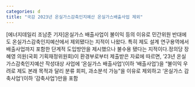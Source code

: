 ```yaml
---
categories: d
title: "국감 2023년 온실가스감축인지예산 온실가스배출사업 제외"
---
```

[에너지데일리 조남준 기자]온실가스 배출사업이 불이익 등의 이유로 민간위원 반대에도 온실가스감축인지예산에서 제외됐다는 지적이 나왔다. 특히 제도 설계 연구용역에서 배출사업까지 포함한 단계적 도입방안을 제시했으나 불수용 됐다는 지적이다.정의당 장혜영 의원(국회 기획재정위원회)이 환경부로부터 제출받은 자료에 따르면, ’23년 온실가스감축인지예산 작성대상 사업에 ‘온실가스 배출사업’(이하 ‘배출사업’)을 “불이익 우려로 제도 본래 목적과 달리 분류 회피, 과소분석 가능”을 이유로 제외하고 ‘온실가스 감축사업’(이하 ‘감축사업’)만을 포함